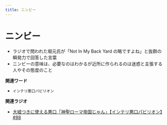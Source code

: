 ```yaml
---
title: ニンビー
---
```


# ニンビー


-   ラジオで問われた堀元氏が「Not In My Back Yard
    の略ですよね」と抜群の瞬発力で回答した言葉
-   ニンビーの意味は、必要なのはわかるが近所に作られるのは迷惑と主張する人やその態度のこと

**関連ワード**

-   `インテリ悪口パビリオン`

**関連ラジオ**

-   [大嘘つきに使える悪口「神聖ローマ帝国じゃん」【インテリ悪口パビリオン】#88](https://www.youtube.com/watch?v=wlQrQVzdoVA)
